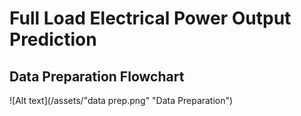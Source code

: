 # Full Load Electrical Power Output Prediction

## Data Preparation Flowchart
![Alt text](/assets/"data prep.png" "Data Preparation")
